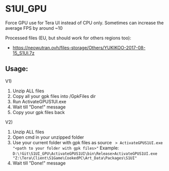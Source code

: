 # S1UI_GPU
Force GPU use for Tera UI instead of CPU only. 
Sometimes can increase the average FPS by around ~10 

Processed files (EU, but should work for others regions too):
- https://neowutran.ovh/files-storage/Others/YUKIKOO-2017-08-15_S1UI.7z

## Usage:
V1) 
1. Unzip ALL files
2. Copy all your gpk files into /GpkFiles dir
3. Run ActivateGPUS1UI.exe
4. Wait till "Done!" message 
5. Copy your gpk files back

V2) 
1. Unzip ALL files
2. Open cmd in your unzipped folder
3. Use your current folder with gpk files as source
``` > ActivateGPUS1UI.exe "<path to your folder with gpk files>"```
Example:
```D:\!Git\S1UI_GPU\ActivateGPUS1UI\bin\Release>ActivateGPUS1UI.exe "Z:\Tera\Client\S1Game\CookedPC\Art_Data\Packages\S1UI"```
4. Wait till "Done!" message